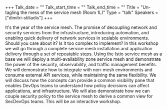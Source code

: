 +++
Talk_date = ""
Talk_start_time = ""
Talk_end_time = ""
Title = "Un-tagling the mess of the service mesh (Room 1L)"
Type = "talk"
Speakers = ["dimitri-stiliadis"]
+++

It's the year of the service mesh. The promise of decoupling network and security services from the infrastructure, introducing automation, and enabling quick delivery of network services in scalable environments. Should you care about it? Is it too complex to implement? In this workshop we will go through a complete service mesh installation and application delivery through a set of repeatable steps. Using the Istio service mesh as a base we will deploy a multi-availability zone service mesh and demonstrate the power of the security, observability, and traffic management benefits. We will demonstrate how to integrate with non-mesh environments and consume external API services, while maintaining the same flexibility. We will discuss how the concepts can provide a common visibility pane that enables DevOps teams to understand how policy decisions can affect applications, and infrastructure. We will also demonstrate how we can couple security policy to the service mesh to derive a common view for SecDevOps teams. This will be an interactive workshop.
